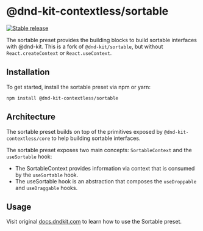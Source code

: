 # @dnd-kit-contextless/sortable

[![Stable release](https://img.shields.io/npm/v/@dnd-kit-contextless/sortable.svg)](https://npm.im/@dnd-kit-contextless/sortable)

The sortable preset provides the building blocks to build sortable interfaces with @dnd-kit. This is a fork of `@dnd-kit/sortable`, but without `React.createContext` or `React.useContext`.

## Installation

To get started, install the sortable preset via npm or yarn:

```
npm install @dnd-kit-contextless/sortable
```

## Architecture

The sortable preset builds on top of the primitives exposed by `@dnd-kit-contextless/core` to help building sortable interfaces.

The sortable preset exposes two main concepts: `SortableContext` and the `useSortable` hook:

- The SortableContext provides information via context that is consumed by the `useSortable` hook.
- The useSortable hook is an abstraction that composes the `useDroppable` and `useDraggable` hooks.

## Usage

Visit original [docs.dndkit.com](https://docs.dndkit.com/presets/sortable) to learn how to use the Sortable preset.
